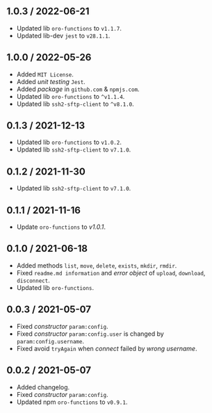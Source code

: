 ## 1.0.3 / 2022-06-21
* Updated lib `oro-functions` to `v1.1.7`.
* Updated lib-dev `jest` to `v28.1.1`.

## 1.0.0 / 2022-05-26
* Added `MIT License`.
* Added _unit testing_ `Jest`.
* Added _package_ in `github.com` & `npmjs.com`.
* Updated lib `oro-functions` to `^v1.1.4`.
* Updated lib `ssh2-sftp-client` to `^v8.1.0`.

## 0.1.3 / 2021-12-13
* Updated lib `oro-functions` to `v1.0.2`.
* Updated lib `ssh2-sftp-client` to `v7.1.0`.

## 0.1.2 / 2021-11-30
* Updated lib `ssh2-sftp-client` to `v7.1.0`.

## 0.1.1 / 2021-11-16
* Update `oro-functions` to _v1.0.1_.

## 0.1.0 / 2021-06-18
* Added methods `list`, `move`, `delete`, `exists`, `mkdir`, `rmdir`.
* Fixed `readme.md information` and _error object_ of `upload`, `download`, `disconnect`.
* Updated lib `oro-functions`.

## 0.0.3 / 2021-05-07
* Fixed _constructor_ `param:config`.
* Fixed _constructor_ `param:config.user` is changed by `param:config.username`.
* Fixed avoid `tryAgain` when _connect_ failed by _wrong username_.

## 0.0.2 / 2021-05-07
* Added changelog.
* Fixed _constructor_ `param:config`.
* Updated npm `oro-functions` to `v0.9.1`.
